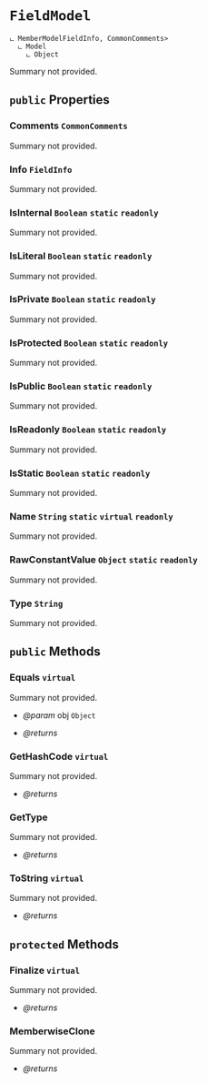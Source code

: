 # <code><span title="null">FieldModel</span></code>

```
ட MemberModelFieldInfo, CommonComments>
  ட Model
    ட Object
```

Summary not provided.

## `public` Properties

### Comments <code><span title="null">CommonComments</span></code>

Summary not provided.

### Info <code><span title="null">FieldInfo</span></code>

Summary not provided.

### IsInternal <code><span title="null">Boolean</span></code> `static` `readonly`

Summary not provided.

### IsLiteral <code><span title="null">Boolean</span></code> `static` `readonly`

Summary not provided.

### IsPrivate <code><span title="null">Boolean</span></code> `static` `readonly`

Summary not provided.

### IsProtected <code><span title="null">Boolean</span></code> `static` `readonly`

Summary not provided.

### IsPublic <code><span title="null">Boolean</span></code> `static` `readonly`

Summary not provided.

### IsReadonly <code><span title="null">Boolean</span></code> `static` `readonly`

Summary not provided.

### IsStatic <code><span title="null">Boolean</span></code> `static` `readonly`

Summary not provided.

### Name <code><span title="null">String</span></code> `static` `virtual` `readonly`

Summary not provided.

### RawConstantValue <code><span title="null">Object</span></code> `static` `readonly`

Summary not provided.

### Type <code><span title="null">String</span></code>

Summary not provided.



## `public` Methods

### Equals `virtual`

Summary not provided.

- *@param* obj <code><span title="null">Object</span></code>

- *@returns* 

### GetHashCode `virtual`

Summary not provided.

- *@returns* 

### GetType

Summary not provided.

- *@returns* 

### ToString `virtual`

Summary not provided.

- *@returns* 

## `protected` Methods

### Finalize `virtual`

Summary not provided.

- *@returns* 

### MemberwiseClone

Summary not provided.

- *@returns* 
